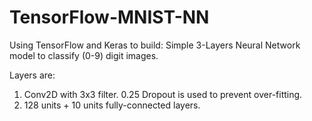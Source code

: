 # TensorFlow-MNIST-NN
Using TensorFlow and Keras to build:
Simple 3-Layers Neural Network model to classify (0-9) digit images.

Layers are:
1. Conv2D with 3x3 filter. 0.25 Dropout is used to prevent over-fitting.
2. 128 units + 10 units fully-connected layers.

